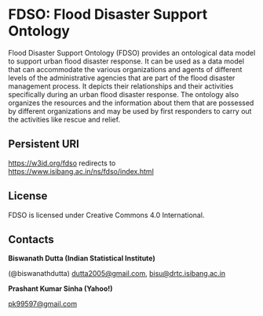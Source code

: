# FDSO: Flood Disaster Support Ontology  

Flood Disaster Support Ontology (FDSO) provides an ontological data model to support urban flood disaster response. It can be used as a data model that can accommodate the various organizations and agents of different levels of the administrative agencies that are part of the flood disaster management process. It depicts their relationships and their activities specifically during an urban flood disaster response. The ontology also organizes the resources and the information about them that are possessed by different organizations and may be used by first responders to carry out the activities like rescue and relief.    


## Persistent URI 
https://w3id.org/fdso redirects to https://www.isibang.ac.in/ns/fdso/index.html


## License
FDSO is licensed under Creative Commons 4.0 International. 

## Contacts
**Biswanath Dutta (Indian Statistical Institute)**  

(@biswanathdutta) 
 <dutta2005@gmail.com>, 
 <bisu@drtc.isibang.ac.in> 

**Prashant Kumar Sinha (Yahoo!)**  

 <pk99597@gmail.com> 
